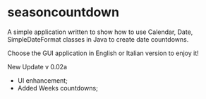 # seasoncountdown
A simple application written to show how to use Calendar, Date, SimpleDateFormat classes in Java to create date countdowns.

Choose the GUI application in English or Italian version to enjoy it!

New Update v 0.02a

- UI enhancement;
- Added Weeks countdowns;
